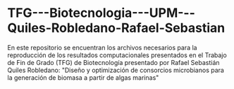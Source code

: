 # TFG---Biotecnologia---UPM---Quiles-Robledano-Rafael-Sebastian
En este repositorio se encuentran los archivos necesarios para la reproducción de los resultados computacionales presentados en el Trabajo de Fin de Grado (TFG) de Biotecnología presentado por Rafael Sebastián Quiles Robledano: "Diseño y optimización de consorcios microbianos para la generación de biomasa a partir de algas marinas"
